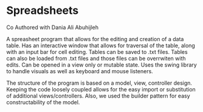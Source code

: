 # Spreadsheets
Co Authored with Dania Ali Abuhijleh

A spreasheet program that allows for the editing and creation of a data table. Has an interactive window that allows for traversal of the table, along with an input bar for cell editing. Tables can be saved to .txt files. Tables can also be loaded from .txt files and those files can be overrwiten with edits. Can be opened in a view only or mutable state. Uses the swing library to handle visuals as well as keyboard and mouse listeners. 

The structure of the program is based on a model, view, controller design. Keeping the code loosely coupled allows for the easy import or substitution of additional views/controllers. Also, we used the builder pattern for easy constructability of the model.


